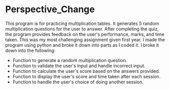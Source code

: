 # Perspective_Change
This program is for practicing multiplication tables. 
It generates 5 random multiplication questions for the user to answer. 
After completing the quiz, the program provides feedback on the user's performance, marks, and time taken.
This was my most challenging assignment given first year. I made the program using python and broke it down into parts as I coded it. I broke it down into the following: 
- Function to generate a random multiplication question.
- Function to validate the user's input and handle incorrect input.
- Function to calculate the user's score based on the answers provided.
- Function to display the user's score and time taken after each session.
- Function to handle the user's choice of doing another session.
